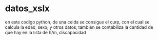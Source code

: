 # datos_xslx
en este codigo python, de una celda se consigue el curp,  con el cual se calcula la edad, sexo, y otros datos, tambien se contabiliza la cantidad de que hay en la lista de h/m, discapacidad
